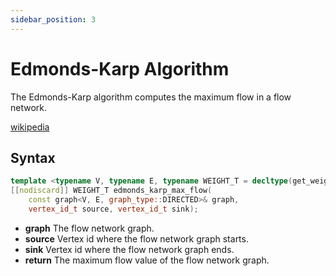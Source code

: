 ```yaml
---
sidebar_position: 3
---
```


# Edmonds-Karp Algorithm

The Edmonds-Karp algorithm computes the maximum flow in a flow network.

[wikipedia](https://en.wikipedia.org/wiki/Edmonds%E2%80%93Karp_algorithm)

## Syntax

```cpp
template <typename V, typename E, typename WEIGHT_T = decltype(get_weight(std::declval<E>()))>
[[nodiscard]] WEIGHT_T edmonds_karp_max_flow(
    const graph<V, E, graph_type::DIRECTED>& graph,
    vertex_id_t source, vertex_id_t sink);
```

- **graph** The flow network graph.
- **source** Vertex id where the flow network graph starts.
- **sink** Vertex id where the flow network graph ends.
- **return** The maximum flow value of the flow network graph.